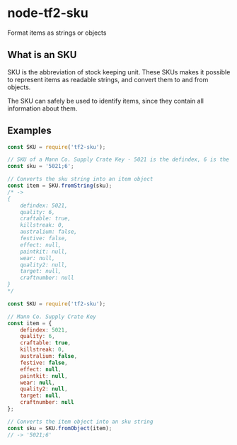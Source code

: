 # node-tf2-sku

Format items as strings or objects

## What is an SKU

SKU is the abbreviation of stock keeping unit. These SKUs makes it possible to represent items as readable strings, and convert them to and from objects.

The SKU can safely be used to identify items, since they contain all information about them.

## Examples

```js
const SKU = require('tf2-sku');

// SKU of a Mann Co. Supply Crate Key - 5021 is the defindex, 6 is the quality
const sku = '5021;6';

// Converts the sku string into an item object
const item = SKU.fromString(sku);
/* ->
{
    defindex: 5021,
    quality: 6,
    craftable: true,
    killstreak: 0,
    australium: false,
    festive: false,
    effect: null,
    paintkit: null,
    wear: null,
    quality2: null,
    target: null,
    craftnumber: null
}
*/
```

```js
const SKU = require('tf2-sku');

// Mann Co. Supply Crate Key
const item = {
    defindex: 5021,
    quality: 6,
    craftable: true,
    killstreak: 0,
    australium: false,
    festive: false,
    effect: null,
    paintkit: null,
    wear: null,
    quality2: null,
    target: null,
    craftnumber: null
};

// Converts the item object into an sku string
const sku = SKU.fromObject(item);
// -> '5021;6'
```
